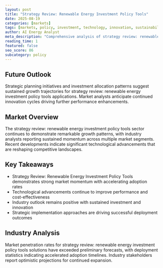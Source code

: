 ```yaml
---
layout: post
title: "Strategy Review: Renewable Energy Investment Policy Tools"
date: 2025-08-19
categories: [markets]
tags: [markets, policy, investment, technology, innovation, sustainability]
author: AI Energy Analyst
meta_description: "Comprehensive analysis of strategy review: renewable energy investment policy tools covering market trends, technology developments, and industry outlook. Discover key insights and future projections."
reading_time: 1
featured: false
seo_score: 86
subcategory: policy
---
```


## Future Outlook

Strategic planning initiatives and investment allocation patterns suggest sustained growth trajectories for strategy review: renewable energy investment policy tools applications. Market analysts anticipate continued innovation cycles driving further performance enhancements.

## Market Overview

The strategy review: renewable energy investment policy tools sector continues to demonstrate remarkable growth patterns, with industry analysts reporting sustained momentum across multiple market segments. Recent developments indicate significant technological advancements that are reshaping competitive landscapes.

## Key Takeaways

- Strategy Review: Renewable Energy Investment Policy Tools demonstrates strong market momentum with accelerating adoption rates
- Technological advancements continue to improve performance and cost-effectiveness
- Industry outlook remains positive with sustained investment and innovation
- Strategic implementation approaches are driving successful deployment outcomes

## Industry Analysis

Market penetration rates for strategy review: renewable energy investment policy tools solutions have exceeded preliminary forecasts, with deployment statistics indicating accelerated adoption timelines. Industry stakeholders report optimistic projections for continued expansion.

